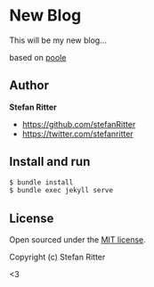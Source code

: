 # New Blog

This will be my new blog...

based on [poole](http://getpoole.com/)


## Author

**Stefan Ritter**
- <https://github.com/stefanRitter>
- <https://twitter.com/stefanritter>


## Install and run

```bash
$ bundle install
$ bundle exec jekyll serve
```


## License

Open sourced under the [MIT license](LICENSE.md).

Copyright (c) Stefan Ritter

<3
